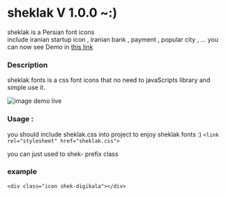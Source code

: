 # sheklak V 1.0.0  ~:) 
<link rel="stylesheet" href="http://nickhoo.ir/sheklak/demo/sheklak.css" />

sheklak is a Persian font icons  
include iranian startup icon , iranian bank , payment , popular city , ...
you can now see Demo in [this link](http://nickhoo.ir/sheklak/demo/) 

  
<h3> Description </h3>
sheklak fonts is a css font icons that no need to javaScripts library and simple use it. 


![image demo live](https://cloud.githubusercontent.com/assets/16125104/26279047/b60f5f78-3dbe-11e7-8b98-e289936493db.png)


<h3>Usage : </h3>

you should include sheklak.css into project to enjoy sheklak fonts :)
`<link rel="stylesheet" href="sheklak.css">`

you can just used to shek- prefix class
<h3> example </h3>

 `<div class="icon shek-digikala"></div>`


